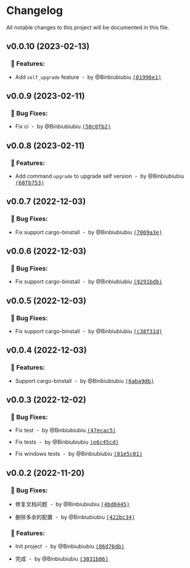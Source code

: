 # Changelog

All notable changes to this project will be documented in this file.

## v0.0.10 (2023-02-13)

### &nbsp;&nbsp;&nbsp;🚀 Features:

- Add `self_upgrade` feature &nbsp;-&nbsp; by @Binbiubiubiu [<samp>(01996e1)</samp>](https://github.com/Binbiubiubiu/git-semver-tags/commit/01996e18e39998f50948fa1e35c256828937918f)


## v0.0.9 (2023-02-11)

### &nbsp;&nbsp;&nbsp;🐞 Bug Fixes:

- Fix ci &nbsp;-&nbsp; by @Binbiubiubiu [<samp>(50c0fb2)</samp>](https://github.com/Binbiubiubiu/git-semver-tags/commit/50c0fb21e7424d38282024406d35222ba09ba720)


## v0.0.8 (2023-02-11)

### &nbsp;&nbsp;&nbsp;🚀 Features:

- Add command `upgrade` to upgrade self version &nbsp;-&nbsp; by @Binbiubiubiu [<samp>(68fb753)</samp>](https://github.com/Binbiubiubiu/git-semver-tags/commit/68fb7536383dd69a2c242801f854266c5ba757d4)


## v0.0.7 (2022-12-03)

### &nbsp;&nbsp;&nbsp;🐞 Bug Fixes:

- Fix support cargo-binstall &nbsp;-&nbsp; by @Binbiubiubiu [<samp>(7069a3e)</samp>](https://github.com/Binbiubiubiu/git-semver-tags/commit/7069a3e81bf1f1c6049514a0e0ff14af5c38ebdb)


## v0.0.6 (2022-12-03)

### &nbsp;&nbsp;&nbsp;🐞 Bug Fixes:

- Fix support cargo-binstall &nbsp;-&nbsp; by @Binbiubiubiu [<samp>(9291bdb)</samp>](https://github.com/Binbiubiubiu/git-semver-tags/commit/9291bdbb2c0708caea7574ab222ebc999745cb78)


## v0.0.5 (2022-12-03)

### &nbsp;&nbsp;&nbsp;🐞 Bug Fixes:

- Fix support cargo-binstall &nbsp;-&nbsp; by @Binbiubiubiu [<samp>(c38f31d)</samp>](https://github.com/Binbiubiubiu/git-semver-tags/commit/c38f31d90ba31469e2d1f87cc8893c3efa18e268)


## v0.0.4 (2022-12-03)

### &nbsp;&nbsp;&nbsp;🚀 Features:

- Support cargo-binstall &nbsp;-&nbsp; by @Binbiubiubiu [<samp>(6aba9db)</samp>](https://github.com/Binbiubiubiu/git-semver-tags/commit/6aba9dbbc3bf83f3cb90764b386176a528434816)


## v0.0.3 (2022-12-02)

### &nbsp;&nbsp;&nbsp;🐞 Bug Fixes:

- Fix test &nbsp;-&nbsp; by @Binbiubiubiu [<samp>(47ecac5)</samp>](https://github.com/Binbiubiubiu/git-semver-tags/commit/47ecac574b86ee88d07709ca7cc399a2ad21cb96)

- Fix tests &nbsp;-&nbsp; by @Binbiubiubiu [<samp>(e6c45cd)</samp>](https://github.com/Binbiubiubiu/git-semver-tags/commit/e6c45cd5c9b548f01ed67c03236b209b9b96f549)

- Fix windows tests &nbsp;-&nbsp; by @Binbiubiubiu [<samp>(01e5c01)</samp>](https://github.com/Binbiubiubiu/git-semver-tags/commit/01e5c01ffe3fc0fcf91e294d1b3bb4cbc2f06270)


## v0.0.2 (2022-11-20)

### &nbsp;&nbsp;&nbsp;🐞 Bug Fixes:

- 修复文档问题 &nbsp;-&nbsp; by @Binbiubiubiu [<samp>(4bd8445)</samp>](https://github.com/Binbiubiubiu/git-semver-tags/commit/4bd844509740e9585eda3ff9d9e0f995e9366a52)

- 删除多余的配置 &nbsp;-&nbsp; by @Binbiubiubiu [<samp>(422bc34)</samp>](https://github.com/Binbiubiubiu/git-semver-tags/commit/422bc341c92f136dd868df3167564e608add4533)


### &nbsp;&nbsp;&nbsp;🚀 Features:

- Init project &nbsp;-&nbsp; by @Binbiubiubiu [<samp>(86d76db)</samp>](https://github.com/Binbiubiubiu/git-semver-tags/commit/86d76db316ce2772f3fdc3442f90a2504fd10361)

- 完成 &nbsp;-&nbsp; by @Binbiubiubiu [<samp>(3031b86)</samp>](https://github.com/Binbiubiubiu/git-semver-tags/commit/3031b86b5d9ec95c14d6379304c9f6516f308dea)


<!-- generated by git-cliff -->
